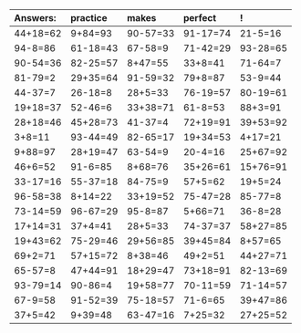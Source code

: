 | Answers: | practice | makes | perfect | ! |
| :--- | :--- | :--- | :--- | :--- |
| 44+18=62 | 9+84=93 | 90-57=33 | 91-17=74 | 21-5=16 | 
| 94-8=86 | 61-18=43 | 67-58=9 | 71-42=29 | 93-28=65 | 
| 90-54=36 | 82-25=57 | 8+47=55 | 33+8=41 | 71-64=7 | 
| 81-79=2 | 29+35=64 | 91-59=32 | 79+8=87 | 53-9=44 | 
| 44-37=7 | 26-18=8 | 28+5=33 | 76-19=57 | 80-19=61 | 
| 19+18=37 | 52-46=6 | 33+38=71 | 61-8=53 | 88+3=91 | 
| 28+18=46 | 45+28=73 | 41-37=4 | 72+19=91 | 39+53=92 | 
| 3+8=11 | 93-44=49 | 82-65=17 | 19+34=53 | 4+17=21 | 
| 9+88=97 | 28+19=47 | 63-54=9 | 20-4=16 | 25+67=92 | 
| 46+6=52 | 91-6=85 | 8+68=76 | 35+26=61 | 15+76=91 | 
| 33-17=16 | 55-37=18 | 84-75=9 | 57+5=62 | 19+5=24 | 
| 96-58=38 | 8+14=22 | 33+19=52 | 75-47=28 | 85-77=8 | 
| 73-14=59 | 96-67=29 | 95-8=87 | 5+66=71 | 36-8=28 | 
| 17+14=31 | 37+4=41 | 28+5=33 | 74-37=37 | 58+27=85 | 
| 19+43=62 | 75-29=46 | 29+56=85 | 39+45=84 | 8+57=65 | 
| 69+2=71 | 57+15=72 | 8+38=46 | 49+2=51 | 44+27=71 | 
| 65-57=8 | 47+44=91 | 18+29=47 | 73+18=91 | 82-13=69 | 
| 93-79=14 | 90-86=4 | 19+58=77 | 70-11=59 | 71-14=57 | 
| 67-9=58 | 91-52=39 | 75-18=57 | 71-6=65 | 39+47=86 | 
| 37+5=42 | 9+39=48 | 63-47=16 | 7+25=32 | 27+25=52 | 
